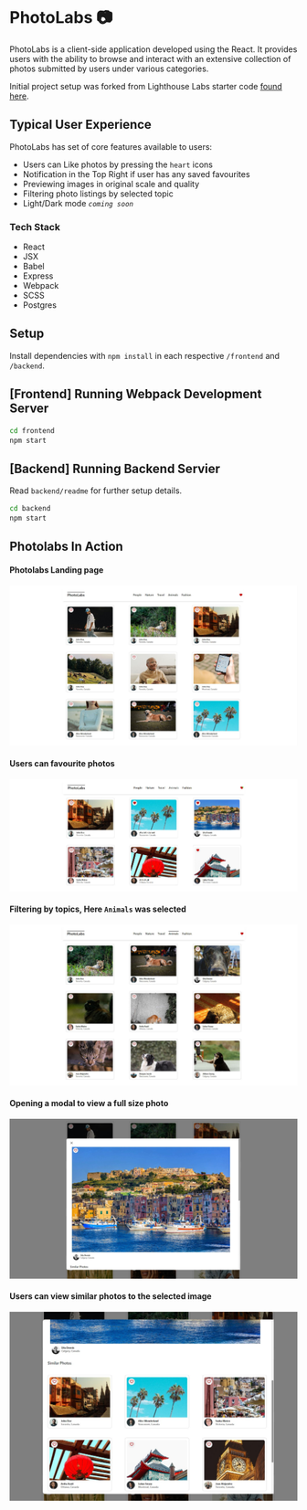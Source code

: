 # PhotoLabs 📷
PhotoLabs is a client-side application developed using the React. It provides users with the ability to browse and interact with an extensive collection of photos submitted by users under various categories. 

Initial project setup was forked from Lighthouse Labs starter code [found here](https://github.com/lighthouse-labs/photolabs-starter).

## Typical User Experience
PhotoLabs has set of core features available to users:

- Users can Like photos by pressing the `heart` icons
- Notification in the Top Right if user has any saved favourites
- Previewing images in original scale and quality
- Filtering photo listings by selected topic
- Light/Dark mode <i>`coming soon`</i>

### Tech Stack
- React
- JSX
- Babel
- Express
- Webpack
- SCSS
- Postgres

## Setup

Install dependencies with `npm install` in each respective `/frontend` and `/backend`.

## [Frontend] Running Webpack Development Server

```sh
cd frontend
npm start
```

## [Backend] Running Backend Servier

Read `backend/readme` for further setup details.

```sh
cd backend
npm start
```

## Photolabs In Action 
#### Photolabs Landing page
![Landing Page](https://raw.githubusercontent.com/ChrisPytel/photolabs/main/resources/01_landing.JPG)
#### Users can favourite photos
![Favouriting Photos](https://raw.githubusercontent.com/ChrisPytel/photolabs/main/resources/02_favourites.JPG)
#### Filtering by topics, Here `Animals` was selected
![Filter by Animals topic](https://raw.githubusercontent.com/ChrisPytel/photolabs/main/resources/02_animals.jpg)
#### Opening a modal to view a full size photo
![Toggle Modal](https://raw.githubusercontent.com/ChrisPytel/photolabs/main/resources/04_modal.JPG)
#### Users can view similar photos to the selected image
![Similar photos in modal](https://raw.githubusercontent.com/ChrisPytel/photolabs/main/resources/05_similar_images.JPG)